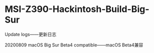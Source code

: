 # MSI-Z390-Hackintosh-Build-Big-Sur
Update logs——更新日志

20200809 macOS Big Sur Beta4 compatible——macOS Beta4兼容
